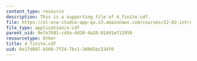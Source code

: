 ```yaml
---
content_type: resource
description: This is a supporting file of 4_finite.cdf.
file: https://ol-ocw-studio-app-qa.s3.amazonaws.com/courses/22-02-introduction-to-applied-nuclear-physics-spring-2012/6e17d887b5687f247bc13d9d1bc234f0_4_finite.cdf
file_type: application/x-cdf
parent_uid: 0e7e7681-cd4a-4d20-4a28-01dd1af12950
resourcetype: Other
title: 4_finite.cdf
uid: 6e17d887-b568-7f24-7bc1-3d9d1bc234f0
---
```

